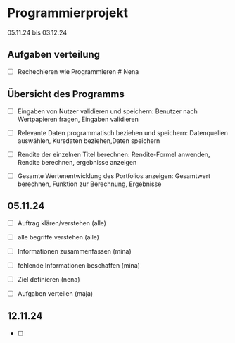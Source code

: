 # Programmierprojekt

05.11.24 bis 03.12.24

## Aufgaben verteilung
- [ ] Rechechieren wie Programmieren   # Nena

## Übersicht des Programms
- [ ] Eingaben von Nutzer validieren und speichern: Benutzer nach Wertpapieren fragen, Eingaben validieren
- [ ] Relevante Daten programmatisch beziehen und speichern: Datenquellen auswählen, Kursdaten beziehen,Daten speichern
- [ ] Rendite der einzelnen Titel berechnen: Rendite-Formel anwenden, Rendite berechnen, ergebnisse anzeigen
- [ ] Gesamte Wertenentwicklung des Portfolios anzeigen: Gesamtwert berechnen, Funktion zur Berechnung, Ergebnisse


## 05.11.24

- [ ] Auftrag klären/verstehen (alle)
- [ ] alle begriffe verstehen (alle)
- [ ] Informationen zusammenfassen (mina)
- [ ] fehlende Informationen beschaffen (mina)
- [ ] Ziel definieren (nena)
- [ ] Aufgaben verteilen (maja)


## 12.11.24
- [ ] 





  






